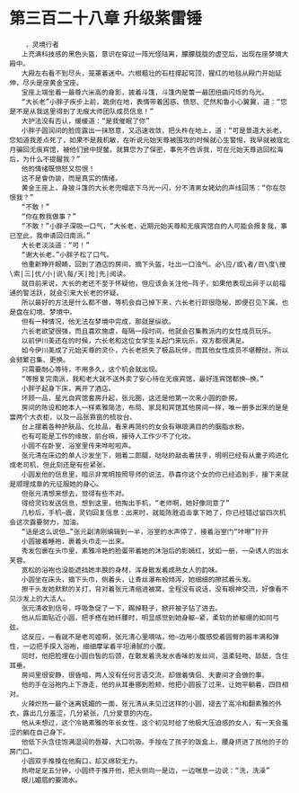 # 第三百二十八章 升级紫雷锤
        ，灵境行者
       上充满科技感的黑色头盔，意识在穿过一阵光怪陆离，朦朦胧胧的虚空后，出现在座梦境大殿中。
       大殿左右看不到尽头，笼罩着迷中。六根粗壮的石柱撑起穹顶，猩红的地毯从殿门开始延伸，尽头是座黄金宝座。
       宝座上端坐着一最尊六米高的身影，披着斗篷，斗篷内是蕾一最团扭曲闪烁的乌光。
       “大长老”小胖子疾步上前，跪倒在地，表情带着困惑、愤怒、茫然和魯小心翼翼，道：“您是不是从我这里得到了无痕大师团队成员信息！”
       大护法没有否认，缓缓道：“是我催眠了你”
       小胖子圆润间的脸庞露出一抹怒意，又迅速收敛，把头杵在地上，道：“可是景道大长老，您知道我差点死了，如果不是莪机敏，在听说元始天尊被围攻的时候就心生警惕，我早就被寇北月骗回无痕宾馆，被他们瓮中捉鳖。就算您为了保密，事先不告诉我，可在元始天尊逃回松海后，为什么不提醒我？”
       他的情绪既愤怒又怨恨！
       这不是會伪装，而是真实的情绪。
       黄金王座上，身披斗篷的大长老兜帽底下乌光一闪，分不清男女姥幼的声线回荡：“你在怨恨我？”
       “不敢！”
       “你在教我做事？”
       “不敢！”小胖子深吸一口气，“大长老，近期元始天尊和无痕宾馆白的人可能会报复我，事已至此，我申请回归南派。”
       大长老淡淡道：“可！”
       “谢大长老。”小胖子松了口气。
       他重新睁开眼睛，回到了酒店的房间，摘下头盔，吐出一口浊气。必\应/或\者/百\度\搜\索|三|优/小|说\每/天|抢|先|阅读。
       就目前来说，大长的老还不至于怀疑他，但应该会关注他—阵子，如果他表现出异于以前福通的警活跃，就会引来大长老的怀疑。
       所以最好的方法是什么都不做，等机会自己掉下来，六长老行踪很隐秘，即便召见下属，也是盘在幻境、梦境中。
       但有一种情况，他无法在梦境中完成，那就是纵欲。
       六长老欲望很强，而且喜欢施虐，每隔一段时间，他就会召集教派内的女性成员玩乐。
       以前伊川美还在的时候，六长老和这位女学生关起门来玩乐，双方都很满足。
       如今伊川美成了元始天尊的灵仆，六长老损失了极品玩伴，而其他女性成员不堪鞭挞，所以会频繁召集、更换。
       只需要耐心等待，不用多久，这个机会就出现。
       “等报复完南派，我和老大就不送外卖了安心待在无痕宾馆，最好连宾馆都换—换。”
       小胖子起身下床，离开了酒店。
       环顾一品，星光自宾馆套房升起，张元圈，这还是他第一次来小圆的卧房。
       房间的陈设和她本人一样素雅简洁，布局、家具和宾馆其他房间一样，唯一册多出来的是是當两个大衣柜，以及一品张靠窗的梳妆台。
       台上摆着各种护肤品、化妆品，看来再简约的女会有琳琅满目的的胭脂水粉。
       也有可能是工作的缘故，前台嘛，接待人工作少不了化妆。
       小圆不在卧室，浴室里传来哗啦啦声。
       张元清在床边的单人沙发坐下，翘着二郎腿，哒哒的敲击着扶手，明明已经有从童子鸡进化成老司机，但此刻还是有些紧张。
       小圆发他的信息里，暗示非常明按照导师的说法，恭喜你这个女的你已经追到手，接下来就是顺理成章的元征服她的身心。
       但张元清想来想去，觉得有些不对。
       得给灵钧发送信息，想到这里，他掏出手机，“老师啊，她好像同意了”
       几秒后，手机—震，灵钧回复信息：出来时，就能陈胜追击拿下她了，你已经错过留四次机会这次露要努力，加油。
       “话是这么说但…”张元副清刚编辑到一半，浴室的水声停了，接着浴室门“咔嚓”拧开
       小圆披着睡袍，裹着头巾走一出来。
       秀发包裹在头巾里，素雅冷艳的脸蛋带着她的沐浴后的影嫣红，犹如一册，一朵诱人的出水芙蓉。
       宽松的浴袍也没能遮挡她丰腴的身材，浑身散发着成熟女人的韵味。
       小圆坐在床头，摘下头巾，侧着头，让青丝瀑布般倾泻，她细细的擦拭着头发。
       擦干头发她默默的关灯，背对着张元清缩进被窝，全程没有说话，没有眼神交流，好像看不见沙发上的大活人。
       张元清收到信号，呼吸急促了一下，踢掉鞋子，掀开被子钻了进去。
       他从后面贴近小圆，把手搭在她纤腰时，明显感觉到她身躯—紧，柔软的娇躯绷的如同弓弦。
       这反应，一看就不是老司姬啊，张元清心里嘀咕，他—边用小腹感受着圆臀的器丰满和弹性，一边把手探入浴袍，细细摩挲着平坦滑腻的小腹。
       同时，他把脸埋在小圆白皙的后颈，在散发着洗发水香味的发丝间，温柔轻吻、舔舐，含住耳垂。
       房间里很安静，很昏暗，两人没有任何言语交流，却做着情侣、夫妻间才会做的事。
       他的手在浴袍内上下游走，他的从耳垂挪到脸颊，他把小圆扳了过来，让她平躺着，四目相对。
       火辣炽热一最个迷离妩媚的一面，张元清从未见过这样的小圆，褪去了高冷和翻素雅的外衣，露出几分羞涩，几分紧张，几分爱意的内在。
       他从未想过，这个冷艳素雅的年长女性，这个初见时给了他极大压迫感的女人，有一天会羞涩的躺在自己身下。
       他低下头含住饱满湿润的唇瓣，大口吮吸。手按在了孩子的饭盒上，腰身挤进了孩他的子的房门口。
       小圆双手推搡在他胸口，却又绵软无力。
       热吻足足五分钟，小圆终于推开他，把头侧向一是边，一边喘息一边说：“洗，洗澡”
       眼儿媚眉的要滴水。